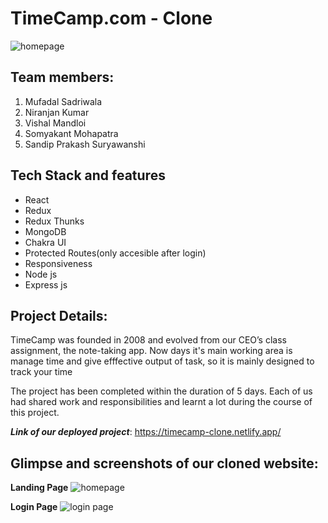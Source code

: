 # TimeCamp.com - Clone

![homepage](https://user-images.githubusercontent.com/97913174/187089736-f05ed392-01b4-4147-9272-fee176818b09.png)

## Team members:
1. Mufadal Sadriwala
2. Niranjan Kumar
3. Vishal Mandloi
4. Somyakant Mohapatra
5. Sandip Prakash Suryawanshi


## Tech Stack and features
- React
- Redux
- Redux Thunks
- MongoDB
- Chakra UI
- Protected Routes(only accesible after login)
- Responsiveness
- Node js
- Express js


## Project Details:
TimeCamp was founded in 2008 and evolved from our CEO’s class assignment, the note-taking app. Now days it's main working area is manage time and give efffective output of task, so it is mainly designed to track your time

The project has been completed within the duration of 5 days. Each of us had shared work and responsibilities and learnt a lot during the course of this project.



***Link of our deployed project***: https://timecamp-clone.netlify.app/




## Glimpse and screenshots of our cloned website:
**Landing Page**
![homepage](https://user-images.githubusercontent.com/97913174/187089736-f05ed392-01b4-4147-9272-fee176818b09.png)


**Login Page**
![login page](https://user-images.githubusercontent.com/97913174/187089754-0ede7063-20ad-42f3-bbaf-cf89d10c50cf.png)
